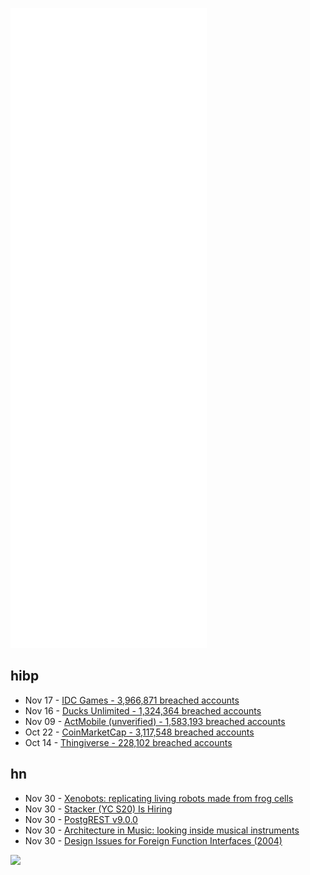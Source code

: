 ![Metrics](https://raw.githubusercontent.com/phixion/phixion/master/metrics.svg)

## hibp

<!--
for https://github.com/phixion/phixion/blob/main/.github/workflows/feeds.yml
-->
<!--START_SECTION:haveibeenpwnd-->
- Nov 17 - [IDC Games - 3,966,871 breached accounts](https://haveibeenpwned.com/PwnedWebsites#IDCGames)
- Nov 16 - [Ducks Unlimited - 1,324,364 breached accounts](https://haveibeenpwned.com/PwnedWebsites#DucksUnlimited)
- Nov 09 - [ActMobile (unverified) - 1,583,193 breached accounts](https://haveibeenpwned.com/PwnedWebsites#ActMobile)
- Oct 22 - [CoinMarketCap - 3,117,548 breached accounts](https://haveibeenpwned.com/PwnedWebsites#CoinMarketCap)
- Oct 14 - [Thingiverse - 228,102 breached accounts](https://haveibeenpwned.com/PwnedWebsites#Thingiverse)
<!--END_SECTION:haveibeenpwnd-->

## hn

<!--
for https://github.com/phixion/phixion/blob/main/.github/workflows/feeds.yml
-->
<!--START_SECTION:hn-->
- Nov 30 - [Xenobots: replicating living robots made from frog cells](https://www.uvm.edu/news/story/team-builds-first-living-robots-can-reproduce)
- Nov 30 - [Stacker (YC S20) Is Hiring](https://news.ycombinator.com/item?id=29389687)
- Nov 30 - [PostgREST v9.0.0](https://postgrest.org/en/v9.0/releases/v9.0.0.html)
- Nov 30 - [Architecture in Music: looking inside musical instruments](https://www.charlesbrooks.info/architecture-in-music)
- Nov 30 - [Design Issues for Foreign Function Interfaces (2004)](http://web.archive.org/web/20170315194527/http://autocad.xarch.at/lisp/ffis.html)
<!--END_SECTION:hn-->

<!--
for https://yhype.me
-->
![](https://hit.yhype.me/github/profile?user_id=13013670)
